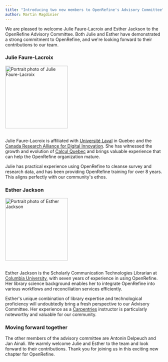 ```yaml
---
title: "Introducing two new members to OpenRefine's Advisory Committee"
author: Martin Magdinier
---
```


We are pleased to welcome Julie Faure-Lacroix and Esther Jackson to the OpenRefine Advisory Committee. Both Julie and Esther have demonstrated a strong commitment to OpenRefine, and we're looking forward to their contributions to our team.
<!--truncate-->
### Julie Faure-Lacroix

<img src="/img/2024-julie_faure-lacroix.jpg" alt="Portrait photo of Julie Faure-Lacroix" width="200"/>
<br></br>

Julie Faure-Lacroix is affiliated with [Université Laval](https://www.ulaval.ca/) in Quebec and the [Canada Research Alliance for Digital Innovation](https://alliancecan.ca/). She has witnessed the growth and evolution of [Calcul Quebec](https://www.ulaval.ca/) and brings valuable experience that can help the OpenRefine organization mature.

Julie has practical experience using OpenRefine to cleanse survey and research data, and has been providing OpenRefine training for over 8 years. This aligns perfectly with our community's ethos.

### Esther Jackson

<img src="/img/2024-esther-jackson.jpg" alt="Portrait photo of Esther Jackson" width="200"/>
<br></br>

Esther Jackson is the Scholarly Communication Technologies Librarian at [Columbia University](https://www.ulaval.ca/), with seven years of experience in using OpenRefine. Her library science background enables her to integrate OpenRefine into various workflows and reconciliation services efficiently.

Esther's unique combination of library expertise and technological proficiency will undoubtedly bring a fresh perspective to our Advisory Committee. Her experience as a [Carpentries](https://www.ulaval.ca/) instructor is particularly noteworthy and valuable for our community.

### Moving forward together

The other members of the advisory committee are Antonin Delpeuch and Jan Ainali. We warmly welcome Julie and Esther to the team and look forward to their contributions. Thank you for joining us in this exciting new chapter for OpenRefine.


